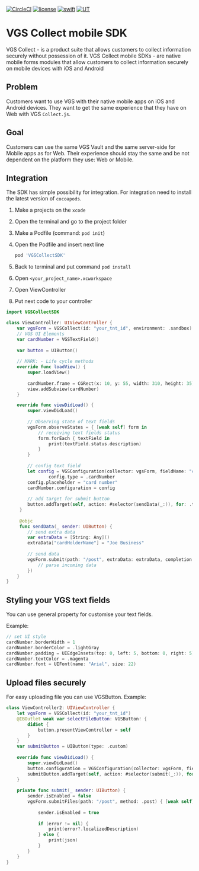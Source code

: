 [![CircleCI](https://circleci.com/gh/verygoodsecurity/vgs-collect-ios/tree/dev.svg?style=svg&circle-token=ec7cddc71a1c2f6e99843ef56fdb6898a2ef8f52)](https://circleci.com/gh/verygoodsecurity/vgs-collect-ios/tree/dev)
[![license](https://img.shields.io/github/license/verygoodsecurity/vgs-ios-sdk.svg)]()
[![swift](https://img.shields.io/badge/swift-4.2-orange)]()
[![UT](https://img.shields.io/badge/Unit_Test-pass-green)]()

# VGS Collect mobile SDK

VGS Collect - is a product suite that allows customers to collect information securely without possession of it. VGS Collect mobile SDKs - are native mobile forms modules that allow customers to collect information securely on mobile devices with iOS and Android

## Problem
Customers want to use VGS with their native mobile apps on iOS and Android devices. They want to get the same experience that they have on Web with VGS `Collect.js`.

## Goal
Customers can use the same VGS Vault and the same server-side for Mobile apps as for Web. Their experience should stay the same and be not dependent on the platform they use: Web or Mobile.

## Integration
The SDK has simple possibility for integration. For integration need to install the latest version of `cocoapods`.

1. Make a projects on the `xcode`
2. Open the terminal and go to the project folder
3. Make a Podfile (command: `pod init`)
4. Open the Podfile and insert next line

	```ruby
	pod 'VGSCollectSDK'
	```

5. Back to terminal and put command `pod install`
6. Open `<your_project_name>.xcworkspace`
7. Open ViewController
8. Put next code to your controller

````swift
import VGSCollectSDK

class ViewController: UIViewController {
    var vgsForm = VGSCollect(id: "your_tnt_id", environment: .sandbox)
    // VGS UI Elements
    var cardNumber = VGSTextField()
    
    var button = UIButton()
    
    // MARK: - Life cycle methods	
    override func loadView() {
        super.loadView()
        
        cardNumber.frame = CGRect(x: 10, y: 55, width: 310, height: 35)
        view.addSubview(cardNumber)
    }

    override func viewDidLoad() {
        super.viewDidLoad()
        
        // Observing state of text fields
        vgsForm.observeStates = { [weak self] form in
            // receiving text fields status
            form.forEach { textField in
	            print(textField.status.description)
            }
        }
        
        // config text field
        let config = VGSConfiguration(collector: vgsForm, fieldName: "cardNumber")
				config.type = .cardNumber
        config.placeholder = "card number"
        cardNumber.configuration = config
        
        // add target for submit button
        button.addTarget(self, action: #selector(sendData(_:)), for: .touchUpInside)
     }
     
     @objc 
     func sendData(_ sender: UIButton) {
        // send extra data
        var extraData = [String: Any]()
        extraData["cardHolderName"] = "Joe Business"
        
        // send data
        vgsForm.submit(path: "/post", extraData: extraData, completion: { [weak self] (json, error) in
            // parse incoming data
        })
    }
}
````

## Styling your VGS text fields

You can use general property for customise your text fields.

Example: 

````swift
// set UI style
cardNumber.borderWidth = 1
cardNumber.borderColor = .lightGray
cardNumber.padding = UIEdgeInsets(top: 0, left: 5, bottom: 0, right: 5)
cardNumber.textColor = .magenta
cardNumber.font = UIFont(name: "Arial", size: 22)
````

## Upload files securely
For easy uploading file you can use VGSButton. 
Example:

````swift
class ViewController2: UIViewController {
    let vgsForm = VGSCollect(id: "your_tnt_id")
    @IBOutlet weak var selectFileButton: VGSButton! {
        didSet {
            button.presentViewController = self
        }
    }
    var submitButton = UIButton(type: .custom)
    
    override func viewDidLoad() {
        super.viewDidLoad()
        button.configuration = VGSConfiguration(collector: vgsForm, fieldName: "data")
        submitButton.addTarget(self, action: #selector(submit(_:)), for: .touchUpInside)
    }
    
    private func submit(_ sender: UIButton) {
        sender.isEnabled = false
        vgsForm.submitFiles(path: "/post", method: .post) { [weak self] (json, error) in
        
            sender.isEnabled = true
            
            if (error != nil) {
                print(error?.localizedDescription)
            } else {
                print(json)
            }
        }
    }
}
````